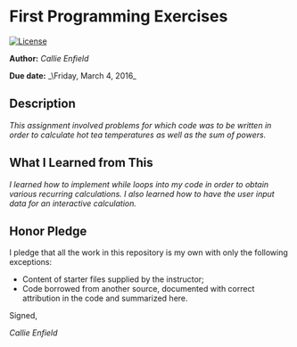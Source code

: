 # First Programming Exercises

 [![License](http://img.shields.io/badge/license-MIT-blue.svg)](http://en.wikipedia.org/wiki/MIT_License)

**Author:** _Callie Enfield_

**Due date:** _\Friday, March 4, 2016\_

## Description

_This assignment involved problems for which code was to be written in order to calculate hot tea temperatures as well as the sum of powers._

## What I Learned from This

_I learned how to implement while loops into my code in order to obtain various recurring calculations.  I also learned how to have the user input data for an interactive calculation._

## Honor Pledge

I pledge that all the work in this repository is my own with only the following exceptions:

* Content of starter files supplied by the instructor;
* Code borrowed from another source, documented with correct attribution in the code and summarized here.

Signed,

_Callie Enfield_
